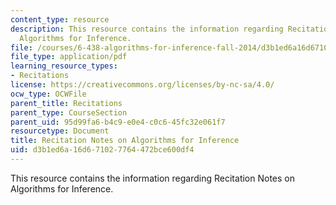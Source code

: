 ```yaml
---
content_type: resource
description: This resource contains the information regarding Recitation Notes on
  Algorithms for Inference.
file: /courses/6-438-algorithms-for-inference-fall-2014/d3b1ed6a16d671027764472bce600df4_MIT6_438F14_Toy_Example.pdf
file_type: application/pdf
learning_resource_types:
- Recitations
license: https://creativecommons.org/licenses/by-nc-sa/4.0/
ocw_type: OCWFile
parent_title: Recitations
parent_type: CourseSection
parent_uid: 95d99fa6-b4c9-e0e4-c0c6-45fc32e061f7
resourcetype: Document
title: Recitation Notes on Algorithms for Inference
uid: d3b1ed6a-16d6-7102-7764-472bce600df4
---
```

This resource contains the information regarding Recitation Notes on Algorithms for Inference.